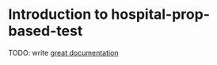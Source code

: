 # Introduction to hospital-prop-based-test

TODO: write [great documentation](http://jacobian.org/writing/what-to-write/)
